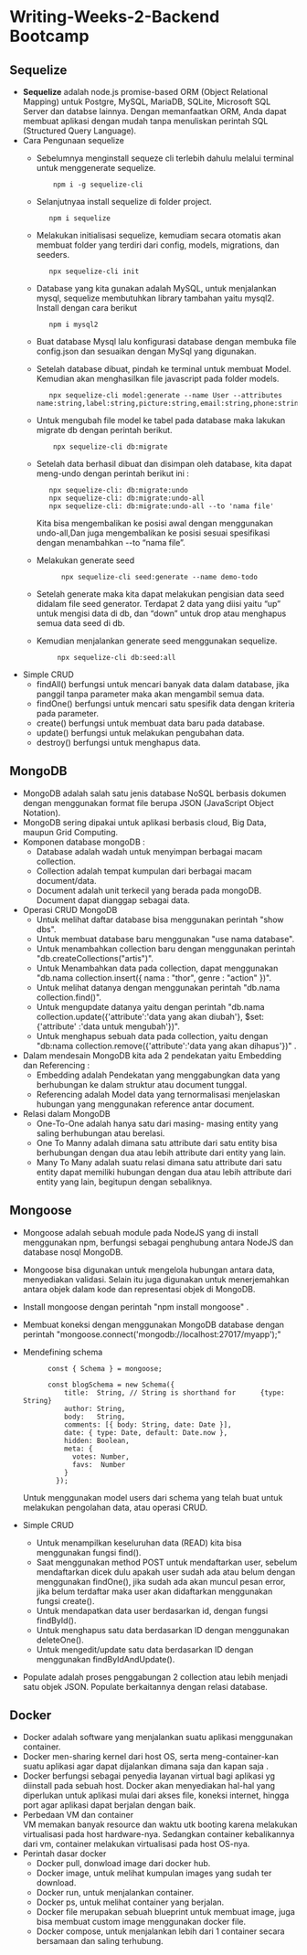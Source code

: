 # Writing-Weeks-2-Backend Bootcamp

## **Sequelize**

- **Sequelize** adalah node.js promise-based ORM (Object Relational Mapping) untuk Postgre, MySQL, MariaDB, SQLite, Microsoft SQL Server dan databse lainnya. Dengan memanfaatkan ORM, Anda dapat membuat aplikasi dengan mudah tanpa menuliskan perintah SQL (Structured Query Language).
- Cara Pengunaan sequelize
  - Sebelumnya menginstall  sequeze cli  terlebih dahulu melalui terminal untuk menggenerate sequelize. 
   
            npm i -g sequelize-cli
   
   - Selanjutnyaa install sequelize di folder project.
     
            npm i sequelize

   - Melakukan initialisasi sequelize, kemudiam secara otomatis akan membuat folder yang terdiri dari config, models, migrations, dan seeders. 

            npx sequelize-cli init
   - Database yang kita gunakan adalah MySQL, untuk menjalankan mysql, sequelize membutuhkan library tambahan yaitu mysql2. Install dengan cara berikut 

            npm i mysql2

   - Buat database Mysql lalu konfigurasi database dengan membuka file config.json dan sesuaikan dengan MySql yang digunakan. 
   - Setelah database dibuat, pindah ke terminal untuk membuat Model. Kemudian akan menghasilkan file javascript pada folder models. 

            npx sequelize-cli model:generate --name User --attributes name:string,label:string,picture:string,email:string,phone:string,website:string,summary:string

   - Untuk mengubah file model ke tabel pada database maka lakukan migrate db dengan perintah berikut.

             npx sequelize-cli db:migrate


 
   - Setelah data berhasil dibuat dan disimpan oleh database, kita dapat meng-undo dengan perintah berikut ini : 

            npx sequelize-cli: db:migrate:undo
            npx sequelize-cli: db:migrate:undo-all
            npx sequelize-cli: db:migrate:undo-all --to 'nama file' 

      Kita bisa mengembalikan ke posisi awal dengan menggunakan undo-all,Dan juga mengembalikan ke posisi sesuai spesifikasi dengan menambahkan --to “nama file”. 
  - Melakukan  generate seed
  
              npx sequelize-cli seed:generate --name demo-todo

  - Setelah generate maka kita dapat melakukan pengisian data seed didalam file seed generator. Terdapat 2 data yang diisi yaitu “up” untuk mengisi data di db, dan “down” untuk drop atau menghapus semua data seed di db. 
  - Kemudian menjalankan generate seed menggunakan sequelize.

             npx sequelize-cli db:seed:all


- Simple CRUD 
  - findAll() berfungsi untuk mencari banyak data dalam database, jika panggil tanpa parameter maka akan mengambil semua data.
  - findOne() berfungsi untuk mencari satu spesifik data dengan kriteria pada parameter.
  - create() berfungsi untuk membuat data baru pada database.
  - update() berfungsi untuk melakukan pengubahan data.
  - destroy() berfungsi untuk menghapus data.
  
  
## **MongoDB**

- MongoDB adalah salah satu jenis database NoSQL berbasis dokumen dengan menggunakan format file berupa JSON (JavaScript Object Notation).
- MongoDB sering dipakai untuk aplikasi berbasis cloud, Big Data, maupun Grid Computing. 
- Komponen database mongoDB : 
  - Database adalah wadah untuk menyimpan berbagai macam collection.
  - Collection adalah tempat kumpulan dari berbagai macam document/data.
  - Document adalah unit terkecil yang berada pada mongoDB. Document dapat dianggap sebagai data. 
-  Operasi CRUD MongoDB 
   - Untuk melihat daftar database bisa menggunakan perintah "show dbs". 
    - Untuk membuat database baru menggunakan "use nama database". 
    - Untuk menambahkan collection baru dengan menggunakan perintah "db.createCollections("artis")". 
    - Untuk Menambahkan data pada collection, dapat menggunakan "db.nama collection.insert({ nama : "thor", genre : "action" })". 
    - Untuk melihat datanya dengan menggunakan perintah "db.nama collection.find()".
    - Untuk mengupdate datanya yaitu dengan perintah "db.nama collection.update({'attribute':'data yang akan diubah'}, $set:{'attribute' :'data untuk mengubah'})".
    - Untuk menghapus sebuah data pada collection, yaitu dengan "db:nama collection.remove({'attribute':'data yang akan dihapus'})" . 
-  Dalam mendesain MongoDB kita ada 2 pendekatan yaitu Embedding dan Referencing : 
   - Embedding adalah Pendekatan yang menggabungkan data yang berhubungan ke dalam struktur atau document tunggal.
   - Referencing adalah Model data yang ternormalisasi menjelaskan hubungan yang menggunakan reference antar document. 
- Relasi dalam MongoDB
   - One-To-One adalah hanya satu dari masing- masing entity yang saling berhubungan atau berelasi.  
    - One To Manny adalah dimana satu attribute dari satu entity bisa berhubungan dengan dua atau lebih attribute dari entity yang lain.
    - Many To Many adalah suatu relasi dimana satu attribute dari satu entity dapat memiliki hubungan dengan dua atau lebih attribute dari entity yang lain, begitupun dengan sebaliknya.


## **Mongoose**

- Mongoose adalah sebuah module pada NodeJS yang di install menggunakan npm, berfungsi sebagai penghubung antara NodeJS dan database nosql MongoDB.
- Mongoose bisa digunakan untuk mengelola hubungan antara data, menyediakan validasi. Selain itu juga digunakan untuk menerjemahkan antara objek dalam kode dan representasi objek di MongoDB.
- Install mongoose dengan perintah "npm install mongoose" .
- Membuat koneksi dengan menggunakan MongoDB database dengan perintah "mongoose.connect('mongodb://localhost:27017/myapp');"
- Mendefining schema
      
            const { Schema } = mongoose;

            const blogSchema = new Schema({
                title:  String, // String is shorthand for      {type: String}
                author: String,
                body:   String,
                comments: [{ body: String, date: Date }],
                date: { type: Date, default: Date.now },
                hidden: Boolean,
                meta: {
                  votes: Number,
                  favs:  Number
                }
              });
    Untuk menggunakan model users dari schema yang telah buat untuk melakukan pengolahan data, atau operasi CRUD.

- Simple CRUD
  - Untuk menampilkan keseluruhan data (READ) kita bisa menggunakan fungsi find().
  - Saat menggunakan method POST untuk mendaftarkan user, sebelum mendaftarkan dicek dulu apakah user sudah ada atau belum dengan menggunakan findOne(), jika sudah ada akan muncul pesan error, jika belum terdaftar maka user akan didaftarkan menggunakan fungsi create(). 
  - Untuk mendapatkan data user berdasarkan id, dengan fungsi findById().
  - Untuk menghapus satu data berdasarkan ID dengan menggunakan deleteOne(). 
  - Untuk mengedit/update satu data berdasarkan ID dengan menggunakan findByIdAndUpdate().
- Populate adalah proses penggabungan 2 collection atau lebih menjadi satu objek JSON. Populate berkaitannya dengan relasi database. 

## **Docker**

- Docker adalah software yang menjalankan suatu aplikasi menggunakan container. 
- Docker men-sharing kernel dari host OS, serta meng-container-kan suatu aplikasi agar dapat dijalankan dimana saja dan kapan saja .
- Docker berfungsi sebagai penyedia layanan virtual bagi aplikasi yg diinstall pada sebuah host. Docker akan menyediakan hal-hal yang diperlukan untuk aplikasi mulai dari akses file, koneksi internet, hingga port agar aplikasi dapat berjalan dengan baik. 
- Perbedaan VM dan container 
  <div align item="justify"> VM memakan banyak resource dan waktu utk booting karena melakukan virtualisasi pada host hardware-nya. Sedangkan container kebalikannya dari vm, container melakukan virtualisasi pada host OS-nya. 
- Perintah dasar docker 
  - Docker pull, donwload image dari docker hub.
  - Docker image, untuk melihat kumpulan images yang sudah ter download.
  - Docker run, untuk menjalankan container.
  - Docker ps, untuk melihat container yang berjalan.
  - Docker file merupakan sebuah blueprint untuk  membuat image, juga bisa membuat custom image menggunakan docker file.
  - Docker compose, untuk menjalankan lebih dari 1 container secara bersamaan dan saling terhubung.


